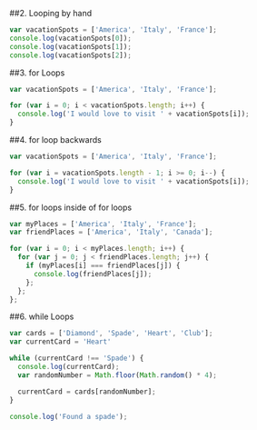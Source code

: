 ##2. Looping by hand
```vacation.js
var vacationSpots = ['America', 'Italy', 'France'];
console.log(vacationSpots[0]);
console.log(vacationSpots[1]);
console.log(vacationSpots[2]);
```
##3. for Loops
```vacation.js
var vacationSpots = ['America', 'Italy', 'France'];

for (var i = 0; i < vacationSpots.length; i++) {
  console.log('I would love to visit ' + vacationSpots[i]);
}
```
##4. for loop backwards
```vacation.js
var vacationSpots = ['America', 'Italy', 'France'];

for (var i = vacationSpots.length - 1; i >= 0; i--) {
  console.log('I would love to visit ' + vacationSpots[i]);
}
```
##5. for loops inside of for loops
```vacationCompare.js
var myPlaces = ['America', 'Italy', 'France'];
var friendPlaces = ['America', 'Italy', 'Canada'];

for (var i = 0; i < myPlaces.length; i++) {
  for (var j = 0; j < friendPlaces.length; j++) {
    if (myPlaces[i] === friendPlaces[j]) {
      console.log(friendPlaces[j]);
    };
  };
};
```
##6. while Loops
```cards.js
var cards = ['Diamond', 'Spade', 'Heart', 'Club'];
var currentCard = 'Heart'

while (currentCard !== 'Spade') {
  console.log(currentCard);
  var randomNumber = Math.floor(Math.random() * 4);

  currentCard = cards[randomNumber];
}

console.log('Found a spade');
```
